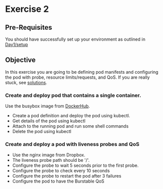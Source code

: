 # Exercise 2 #

## Pre-Requisites ##

You should have successfully set up your environment as outlined in [Day1/setup](./setup.md)

## Objective ##

In this exercise you are going to be defining pod manifests and configuring the pod with probe, resource limits/requests, and QoS.  If you are really stuck, see [solutions](./solutions/exercise2/).

### Create and deploy pod that contains a single container. ###

Use the busybox image from [DockerHub](https://hub.docker.com/_/busybox/).

* Create a pod definition and deploy the pod using kubectl.
* Get details of the pod using kubectl
* Attach to the running pod and run some shell commands
* Delete the pod using kubectl

### Create and deploy a pod with liveness probes and QoS ###

* Use the nginx image from Dropbox.  
* The liveness probe path should be '/'.
* Configure the probe to wait 5 seconds prior to the first probe.
* Configure the probe to check every 10 seconds
* Configure the probe to restart the pod after 3 failures
* Configure the pod to have the Burstable QoS





